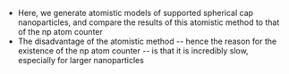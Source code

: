 * Here, we generate atomistic models of supported spherical cap nanoparticles, and compare the results of this atomistic method to that of the np atom counter
* The disadvantage of the atomistic method -- hence the reason for the existence of the np atom counter -- is that it is incredibly slow, especially for larger nanoparticles
